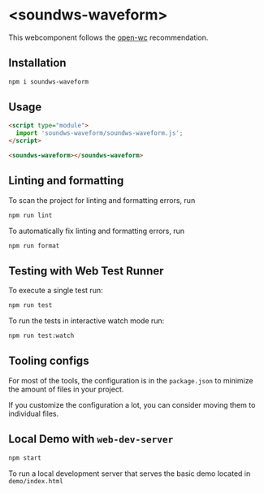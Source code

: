 # \<soundws-waveform>

This webcomponent follows the [open-wc](https://github.com/open-wc/open-wc) recommendation.

## Installation

```bash
npm i soundws-waveform
```

## Usage

```html
<script type="module">
  import 'soundws-waveform/soundws-waveform.js';
</script>

<soundws-waveform></soundws-waveform>
```

## Linting and formatting

To scan the project for linting and formatting errors, run

```bash
npm run lint
```

To automatically fix linting and formatting errors, run

```bash
npm run format
```

## Testing with Web Test Runner

To execute a single test run:

```bash
npm run test
```

To run the tests in interactive watch mode run:

```bash
npm run test:watch
```


## Tooling configs

For most of the tools, the configuration is in the `package.json` to minimize the amount of files in your project.

If you customize the configuration a lot, you can consider moving them to individual files.

## Local Demo with `web-dev-server`

```bash
npm start
```

To run a local development server that serves the basic demo located in `demo/index.html`
